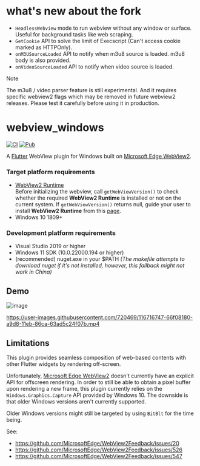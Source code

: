 # what's new about the fork

- `HeadlessWebview` mode to run webview without any window or surface. Useful for background tasks like web scraping.
- `GetCookie` API to solve the limit of Execscript (Can't access cookie marked as HTTPOnly).
- `onM3USourceLoaded` API to notify when m3u8 source is loaded. m3u8 body is also provided.
- `onVideoSourceLoaded` API to notify when video source is loaded.

> [!NOTE]
> The m3u8 / video parser feature is still experimental. And it requires specific webview2 flags which may be removed in future webview2 releases. Please test it carefully before using it in production.

# webview_windows

[![CI](https://github.com/jnschulze/flutter-webview-windows/actions/workflows/ci.yml/badge.svg)](https://github.com/jnschulze/flutter-webview-windows/actions/workflows/ci.yml)
[![Pub](https://img.shields.io/pub/v/webview_windows.svg)](https://pub.dartlang.org/packages/webview_windows)

A [Flutter](https://flutter.dev/) WebView plugin for Windows built on [Microsoft Edge WebView2](https://docs.microsoft.com/en-us/microsoft-edge/webview2/).


### Target platform requirements
- [WebView2 Runtime](https://developer.microsoft.com/en-us/microsoft-edge/webview2/)  
  Before initializing the webview, call `getWebViewVersion()` to check whether the required **WebView2 Runtime** is installed or not on the current system. If `getWebViewVersion()` returns null, guide your user to install **WebView2 Runtime** from this [page](https://developer.microsoft.com/en-us/microsoft-edge/webview2/).
- Windows 10 1809+

### Development platform requirements
- Visual Studio 2019 or higher
- Windows 11 SDK (10.0.22000.194 or higher)
- (recommended) nuget.exe in your $PATH *(The makefile attempts to download nuget if it's not installed, however, this fallback might not work in China)*

## Demo
![image](https://user-images.githubusercontent.com/720469/116823636-d8b9fe00-ab85-11eb-9f91-b7bc819615ed.png)

https://user-images.githubusercontent.com/720469/116716747-66f08180-a9d8-11eb-86ca-63ad5c24f07b.mp4



## Limitations
This plugin provides seamless composition of web-based contents with other Flutter widgets by rendering off-screen.

Unfortunately, [Microsoft Edge WebView2](https://docs.microsoft.com/en-us/microsoft-edge/webview2/) doesn't currently have an explicit API for offscreen rendering.
In order to still be able to obtain a pixel buffer upon rendering a new frame, this plugin currently relies on the `Windows.Graphics.Capture` API provided by Windows 10.
The downside is that older Windows versions aren't currently supported.

Older Windows versions might still be targeted by using `BitBlt` for the time being.

See:
- https://github.com/MicrosoftEdge/WebView2Feedback/issues/20
- https://github.com/MicrosoftEdge/WebView2Feedback/issues/526
- https://github.com/MicrosoftEdge/WebView2Feedback/issues/547
